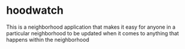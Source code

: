# hoodwatch
This is a neighborhood application that makes it easy for anyone in a particular neighborhood to be updated when it comes to anything that happens within the neighborhood
